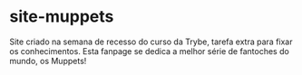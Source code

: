 # site-muppets
Site criado na semana de recesso do curso da Trybe, tarefa extra para fixar os conhecimentos.
Esta fanpage se dedica a melhor série de fantoches do mundo, os Muppets!
